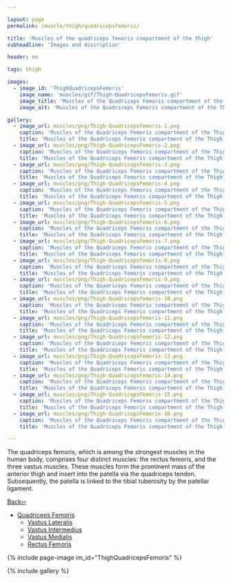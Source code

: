 ```yaml
---

layout: page
permalink: /muscle/thigh/quadricepsfemoris/

title: 'Muscles of the quadriceps femoris compartment of the thigh'
subheadline: 'Images and discription'

header: no

tags: thigh

images:
  - image_id: 'ThighQuadricepsFemoris'
    image_name: 'muscles/gif/Thigh-QuadricepsFemoris.gif'
    image_title: 'Muscles of the Quadriceps Femoris compartment of the Thigh'
    image_alt: 'Muscles of the Quadriceps Femoris compartment of the Thigh' 

gallery:
  - image_url: muscles/png/Thigh-QuadricepsFemoris-1.png
    caption: 'Muscles of the Quadriceps Femoris compartment of the Thigh 1'
    title: 'Muscles of the Quadriceps Femoris compartment of the Thigh 1'
  - image_url: muscles/png/Thigh-QuadricepsFemoris-2.png
    caption: 'Muscles of the Quadriceps Femoris compartment of the Thigh 2'
    title: 'Muscles of the Quadriceps Femoris compartment of the Thigh 2'
  - image_url: muscles/png/Thigh-QuadricepsFemoris-3.png
    caption: 'Muscles of the Quadriceps Femoris compartment of the Thigh 3'
    title: 'Muscles of the Quadriceps Femoris compartment of the Thigh 3'
  - image_url: muscles/png/Thigh-QuadricepsFemoris-4.png
    caption: 'Muscles of the Quadriceps Femoris compartment of the Thigh 4'
    title: 'Muscles of the Quadriceps Femoris compartment of the Thigh 4'
  - image_url: muscles/png/Thigh-QuadricepsFemoris-5.png
    caption: 'Muscles of the Quadriceps Femoris compartment of the Thigh 5'
    title: 'Muscles of the Quadriceps Femoris compartment of the Thigh 5'
  - image_url: muscles/png/Thigh-QuadricepsFemoris-6.png
    caption: 'Muscles of the Quadriceps Femoris compartment of the Thigh 6'
    title: 'Muscles of the Quadriceps Femoris compartment of the Thigh 6'
  - image_url: muscles/png/Thigh-QuadricepsFemoris-7.png
    caption: 'Muscles of the Quadriceps Femoris compartment of the Thigh 7'
    title: 'Muscles of the Quadriceps Femoris compartment of the Thigh 7'
  - image_url: muscles/png/Thigh-QuadricepsFemoris-8.png
    caption: 'Muscles of the Quadriceps Femoris compartment of the Thigh 8'
    title: 'Muscles of the Quadriceps Femoris compartment of the Thigh 8'
  - image_url: muscles/png/Thigh-QuadricepsFemoris-9.png
    caption: 'Muscles of the Quadriceps Femoris compartment of the Thigh 9'
    title: 'Muscles of the Quadriceps Femoris compartment of the Thigh 9'
  - image_url: muscles/png/Thigh-QuadricepsFemoris-10.png
    caption: 'Muscles of the Quadriceps Femoris compartment of the Thigh 10'
    title: 'Muscles of the Quadriceps Femoris compartment of the Thigh 10'
  - image_url: muscles/png/Thigh-QuadricepsFemoris-11.png
    caption: 'Muscles of the Quadriceps Femoris compartment of the Thigh 11'
    title: 'Muscles of the Quadriceps Femoris compartment of the Thigh 11'
  - image_url: muscles/png/Thigh-QuadricepsFemoris-12.png
    caption: 'Muscles of the Quadriceps Femoris compartment of the Thigh 12'
    title: 'Muscles of the Quadriceps Femoris compartment of the Thigh 12'
  - image_url: muscles/png/Thigh-QuadricepsFemoris-13.png
    caption: 'Muscles of the Quadriceps Femoris compartment of the Thigh 13'
    title: 'Muscles of the Quadriceps Femoris compartment of the Thigh 13'
  - image_url: muscles/png/Thigh-QuadricepsFemoris-14.png
    caption: 'Muscles of the Quadriceps Femoris compartment of the Thigh 14'
    title: 'Muscles of the Quadriceps Femoris compartment of the Thigh 14'
  - image_url: muscles/png/Thigh-QuadricepsFemoris-15.png
    caption: 'Muscles of the Quadriceps Femoris compartment of the Thigh 15'
    title: 'Muscles of the Quadriceps Femoris compartment of the Thigh 15'
  - image_url: muscles/png/Thigh-QuadricepsFemoris-16.png
    caption: 'Muscles of the Quadriceps Femoris compartment of the Thigh 16'
    title: 'Muscles of the Quadriceps Femoris compartment of the Thigh 16'

---
```


The quadriceps femoris, which is among the strongest muscles in the human body, comprises four distinct muscles: the rectus femoris, and the three vastus muscles. These muscles form the prominent mass of the anterior thigh and insert into the patella via the quadriceps tendon. Subsequently, the patella is linked to the tibial tuberosity by the patellar ligament.

[Back››](/muscle/thigh/anterior/)

- [Quadriceps Femoris](/muscle/thigh/quadricepsfemoris/)
  - [Vastus Lateralis](/muscle/thigh/vastuslateralis/)
  - [Vastus Intermedius](/muscle/thigh/vastusintermedius/)
  - [Vastus Medialis](/muscle/thigh/vastusmedialis/)
  - [Rectus Femoris](/muscle/thigh/rectusfemoris/)

{% include page-image im_id="ThighQuadricepsFemoris" %}

{% include gallery %}
